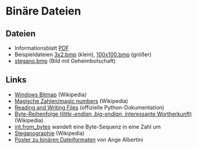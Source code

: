 # Binäre Dateien

## Dateien

- Informationsblatt [PDF](binaere_dateiformate.pdf)
- Beispieldateien [3x2.bmp](3x2.bmp) (klein), [100x100.bmp](100x100.bmp) (größer)
- [stegano.bmp](stegano.bmp) (Bild mit Geheimbotschaft)

## Links

- [Windows Bitmap](https://de.wikipedia.org/wiki/Windows_Bitmap) (Wikipedia)
- [Magische Zahlen/magic numbers](https://de.wikipedia.org/wiki/Magische_Zahl_(Informatik)) (Wikipedia)
- [Reading and Writing Files](https://docs.python.org/3/tutorial/inputoutput.html#reading-and-writing-files) (offizielle Python-Dokumentation)
- [Byte-Reihenfolge (*little-endian, big-endian*, interessante Wortherkunft)](https://de.wikipedia.org/wiki/Byte-Reihenfolge)  (Wikipedia)
- [int.from_bytes](https://docs.python.org/3/library/stdtypes.html#int.from_bytes) wandelt eine Byte-Sequenz in eine Zahl um
- [Steganographie](https://de.wikipedia.org/wiki/Computergest%C3%BCtzte_Steganographie) (Wikipedia)
- [Poster zu binären Dateiformaten](https://github.com/corkami/pics/tree/master/binary) von Ange Albertini
